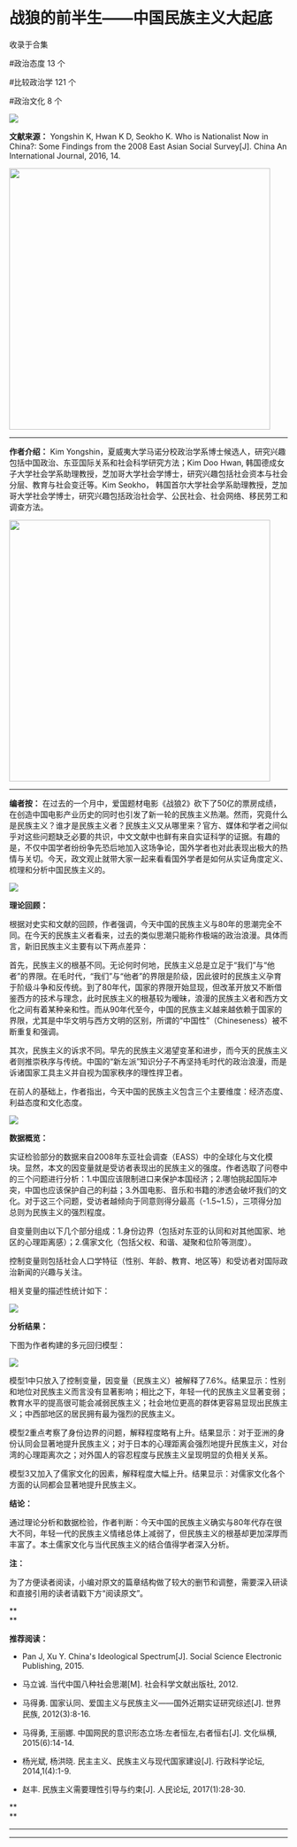 # 战狼的前半生——中国民族主义大起底


收录于合集

#政治态度 13 个

#比较政治学 121 个

#政治文化 8 个

**<img src='/images/648/2.png' width='auto' />**

**文献来源：** Yongshin K, Hwan K D, Seokho K. Who is Nationalist Now in China?:
Some Findings from the 2008 East Asian Social Survey[J]. China An
International Journal, 2016, 14.

 **<img src='/images/648/3.png' width='472px' />**

 ****

 **作者介绍：** Kim Yongshin，夏威夷大学马诺分校政治学系博士候选人，研究兴趣包括中国政治、东亚国际关系和社会科学研究方法；Kim Doo
Hwan, 韩国德成女子大学社会学系助理教授，芝加哥大学社会学博士，研究兴趣包括社会资本与社会分层、教育与社会变迁等。Kim Seokho，
韩国首尔大学社会学系助理教授，芝加哥大学社会学博士，研究兴趣包括政治社会学、公民社会、社会网络、移民劳工和调查方法。

 **<img src='/images/648/4.png' width='472px' />**

 ****

 **编者按：**
在过去的一个月中，爱国题材电影《战狼2》砍下了50亿的票房成绩，在创造中国电影产业历史的同时也引发了新一轮的民族主义热潮。然而，究竟什么是民族主义？谁才是民族主义者？民族主义又从哪里来？官方、媒体和学者之间似乎对这些问题缺乏必要的共识，中文文献中也鲜有来自实证科学的证据。有趣的是，不仅中国学者纷纷争先恐后地加入这场争论，国外学者也对此表现出极大的热情与关切。今天，政文观止就带大家一起来看看国外学者是如何从实证角度定义、梳理和分析中国民族主义的。

 **<img src='/images/648/5.gif' width='auto' />**

  

 **理论回顾：**

根据对史实和文献的回顾，作者强调，今天中国的民族主义与80年的思潮完全不同。在今天的民族主义者看来，过去的类似思潮只能称作极端的政治浪漫。具体而言，新旧民族主义主要有以下两点差异：

首先，民族主义的根基不同。无论何时何地，民族主义总是立足于“我们”与“他者”的界限。在毛时代，“我们”与“他者”的界限是阶级，因此彼时的民族主义孕育于阶级斗争和反传统。到了80年代，国家的界限开始显现，但改革开放又不断借鉴西方的技术与理念，此时民族主义的根基较为暧昧，浪漫的民族主义者和西方文化之间有着某种亲和性。而从90年代至今，中国的民族主义越来越依赖于国家的界限，尤其是中华文明与西方文明的区别，所谓的“中国性”（Chineseness）被不断重复和强调。

其次，民族主义的诉求不同。早先的民族主义渴望变革和进步，而今天的民族主义者则推崇秩序与传统。中国的“新左派”知识分子不再坚持毛时代的政治浪漫，而是诉诸国家工具主义并自视为国家秩序的理性捍卫者。

在前人的基础上，作者指出，今天中国的民族主义包含三个主要维度：经济态度、利益态度和文化态度。

![](/images/648/6.jpeg)

**数据概览：**

实证检验部分的数据来自2008年东亚社会调查（EASS）中的全球化与文化模块。显然，本文的因变量就是受访者表现出的民族主义的强度。作者选取了问卷中的三个问题进行分析：1.中国应该限制进口来保护本国经济；2.哪怕挑起国际冲突，中国也应该保护自己的利益；3.外国电影、音乐和书籍的渗透会破坏我们的文化。对于这三个问题，受访者越倾向于同意则得分最高（-1.5~1.5），三项得分加总则为民族主义的强烈程度。

自变量则由以下几个部分组成：1.身份边界（包括对东亚的认同和对其他国家、地区的心理距离感）；2.儒家文化（包括父权、和谐、凝聚和位阶等测度）。

控制变量则包括社会人口学特征（性别、年龄、教育、地区等）和受访者对国际政治新闻的兴趣与关注。

相关变量的描述性统计如下：

![](/images/648/7.png)

 **分析结果：**

下图为作者构建的多元回归模型：

![](/images/648/8.png)

模型1中只放入了控制变量，因变量（民族主义）被解释了7.6%。结果显示：性别和地位对民族主义而言没有显著影响；相比之下，年轻一代的民族主义显著变弱；教育水平的提高很可能会减弱民族主义；社会地位更高的群体更容易显现出民族主义；中西部地区的居民拥有最为强烈的民族主义。

模型2重点考察了身份边界的问题，解释程度略有上升。结果显示：对于亚洲的身份认同会显著地提升民族主义；对于日本的心理距离会强烈地提升民族主义，对台湾的心理距离次之；对外国人的容忍程度与民族主义呈现明显的负相关关系。

模型3又加入了儒家文化的因素，解释程度大幅上升。结果显示：对儒家文化各个方面的认同都会显著地提升民族主义。

**结论：**

通过理论分析和数据检验，作者判断：今天中国的民族主义确实与80年代存在很大不同，年轻一代的民族主义情绪总体上减弱了，但民族主义的根基却更加深厚而丰富了。本土儒家文化与当代民族主义的结合值得学者深入分析。

**注：**

为了方便读者阅读，小编对原文的篇章结构做了较大的删节和调整，需要深入研读和直接引用的读者请戳下方“阅读原文”。

 **  
**

 **推荐阅读：**

  * Pan J, Xu Y. China's Ideological Spectrum[J]. Social Science Electronic Publishing, 2015.

  * 马立诚. 当代中国八种社会思潮[M]. 社会科学文献出版社, 2012.

  * 马得勇. 国家认同、爱国主义与民族主义——国外近期实证研究综述[J]. 世界民族, 2012(3):8-16.

  * 马得勇, 王丽娜. 中国网民的意识形态立场:左者恒左,右者恒右[J]. 文化纵横, 2015(6):14-14.

  * 杨光斌, 杨洪晓. 民主主义、民族主义与现代国家建设[J]. 行政科学论坛, 2014,1(4):1-9.

  * 赵丰. 民族主义需要理性引导与约束[J]. 人民论坛, 2017(1):28-30.

 **  
**  

 ****  

 ****  

